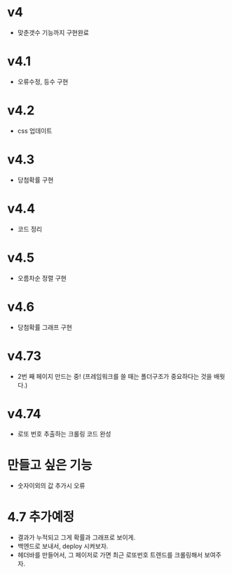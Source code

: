 # v4
* 맞춘갯수 기능까지 구현완료
# v4.1
* 오류수정, 등수 구현

# v4.2
* css 업데이트

# v4.3
* 당첨확률 구현

# v4.4 
* 코드 정리

# v4.5
* 오름차순 정렬 구현

# v4.6
* 당첨확률 그래프 구현

# v4.73
* 2번 째 페이지 만드는 중! (프레임워크를 쓸 때는 폴더구조가 중요하다는 것을 배웟다.)

# v4.74
* 로또 번호 추출하는 크롤링 코드 완성


# 만들고 싶은 기능
* 숫자이외의 값 추가시 오류

# 4.7 추가예정
* 결과가 누적되고 그게 확률과 그래프로 보이게.
* 백엔드로 보내서, deploy 시켜보자.
* 헤더바를 만들어서, 그 페이저로 가면 최근 로또번호 트렌드를 크롤링해서 보여주자.